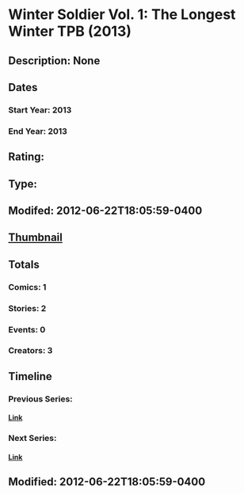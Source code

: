 # Winter Soldier Vol. 1: The Longest Winter TPB (2013)
## Description: None
## Dates
### Start Year: 2013
### End Year: 2013
## Rating: 
## Type: 
## Modifed: 2012-06-22T18:05:59-0400
## [Thumbnail](http://i.annihil.us/u/prod/marvel/i/mg/b/40/image_not_available.jpg)
## Totals
### Comics: 1
### Stories: 2
### Events: 0
### Creators: 3
## Timeline
### Previous Series: 
#### [Link]()
### Next Series: 
#### [Link]()
## Modified: 2012-06-22T18:05:59-0400